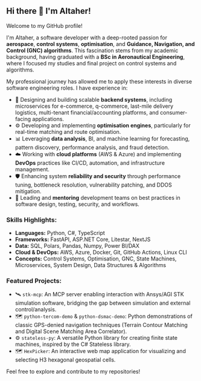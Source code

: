 ## Hi there 👋 I'm Altaher!

Welcome to my GitHub profile!

I'm Altaher, a software developer with a deep-rooted passion for **aerospace**, **control systems**, **optimisation**, and **Guidance, Navigation, and Control (GNC) algorithms**. This fascination stems from my academic background, having graduated with a **BSc in Aeronautical Engineering**, where I focused my studies and final project on control systems and algorithms.

My professional journey has allowed me to apply these interests in diverse software engineering roles. I have experience in:

*   🚀 Designing and building scalable **backend systems**, including microservices for e-commerce, q-commerce, last-mile delivery logistics, multi-tenant financial/accounting platforms, and consumer-facing applications.
*   ⚙️ Developing and implementing **optimisation engines**, particularly for real-time matching and route optimisation.
*   📊 Leveraging **data analysis**, BI, and machine learning for forecasting, pattern discovery, performance analysis, and fraud detection.
*   ☁️ Working with **cloud platforms** (AWS & Azure) and implementing **DevOps** practices like CI/CD, automation, and infrastructure management.
*   🛡️ Enhancing system **reliability and security** through performance tuning, bottleneck resolution, vulnerability patching, and DDOS mitigation.
*   🤝 Leading and **mentoring** development teams on best practices in software design, testing, security, and workflows.

### Skills Highlights:

*   **Languages:** Python, C#, TypeScript
*   **Frameworks:** FastAPI, ASP.NET Core, Litestar, NextJS
*   **Data:** SQL, Polars, Pandas, Numpy, Power BI/DAX
*   **Cloud & DevOps:** AWS, Azure, Docker, Git, GitHub Actions, Linux CLI
*   **Concepts:** Control Systems, Optimisation, GNC, State Machines, Microservices, System Design, Data Structures & Algorithms

### Featured Projects:

*   🛰️ `stk-mcp`: An MCP server enabling interaction with Ansys/AGI STK simulation software, bridging the gap between simulation and external control/analysis.
*   🗺️ `python-tercom-demo` & `python-dsmac-demo`: Python demonstrations of classic GPS-denied navigation techniques (Terrain Contour Matching and Digital Scene Matching Area Correlator).
*   ⚙️ `stateless-py`: A versatile Python library for creating finite state machines, inspired by the C# Stateless library.
*   🗺️ `HexPicker`: An interactive web map application for visualizing and selecting H3 hexagonal geospatial cells.

Feel free to explore and contribute to my repositories!

